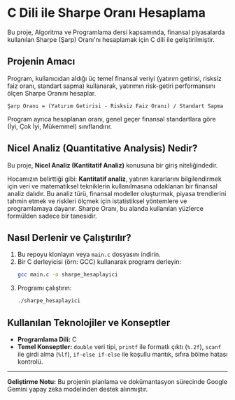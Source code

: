 # C Dili ile Sharpe Oranı Hesaplama

Bu proje, Algoritma ve Programlama dersi kapsamında, finansal piyasalarda kullanılan Sharpe (Şarp) Oranı'nı hesaplamak için C dili ile geliştirilmiştir.

## Projenin Amacı

Program, kullanıcıdan aldığı üç temel finansal veriyi (yatırım getirisi, risksiz faiz oranı, standart sapma) kullanarak, yatırımın risk-getiri performansını ölçen Sharpe Oranını hesaplar.

`Şarp Oranı = (Yatırım Getirisi - Risksiz Faiz Oranı) / Standart Sapma`

Program ayrıca hesaplanan oranı, genel geçer finansal standartlara göre (İyi, Çok İyi, Mükemmel) sınıflandırır.

## Nicel Analiz (Quantitative Analysis) Nedir?

Bu proje, **Nicel Analiz (Kantitatif Analiz)** konusuna bir giriş niteliğindedir.

Hocamızın belirttiği gibi: **Kantitatif analiz**, yatırım kararlarını bilgilendirmek için veri ve matematiksel tekniklerin kullanılmasına odaklanan bir finansal analiz dalıdır. Bu analiz türü, finansal modeller oluşturmak, piyasa trendlerini tahmin etmek ve riskleri ölçmek için istatistiksel yöntemlere ve programlamaya dayanır. Sharpe Oranı, bu alanda kullanılan yüzlerce formülden sadece bir tanesidir.

## Nasıl Derlenir ve Çalıştırılır?

1.  Bu repoyu klonlayın veya `main.c` dosyasını indirin.
2.  Bir C derleyicisi (örn: GCC) kullanarak programı derleyin:
    ```bash
    gcc main.c -o sharpe_hesaplayici
    ```
3.  Programı çalıştırın:
    ```bash
    ./sharpe_hesaplayici
    ```

## Kullanılan Teknolojiler ve Konseptler

* **Programlama Dili:** C
* **Temel Konseptler:** `double` veri tipi, `printf` ile formatlı çıktı (`%.2f`), `scanf` ile girdi alma (`%lf`), `if-else if-else` ile koşullu mantık, sıfıra bölme hatası kontrolü.

---
**Geliştirme Notu:** Bu projenin planlama ve dokümantasyon sürecinde Google Gemini yapay zeka modelinden destek alınmıştır.
